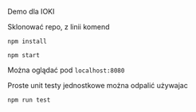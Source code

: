 Demo dla IOKI

Sklonować repo, z linii komend

`npm install`

`npm start`

Można oglądać pod `localhost:8080`

Proste unit testy jednostkowe można odpalić używajac

`npm run test`
